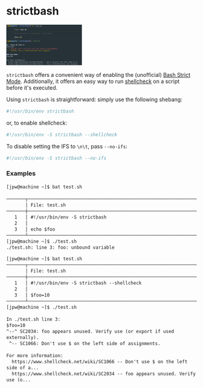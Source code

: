 # strictbash

<img src="https://github.com/jamespwilliams/strictbash/raw/main/screenshots/shellcheck.png" width=200>

`strictbash` offers a convenient way of enabling the (unofficial) [Bash Strict
Mode](http://redsymbol.net/articles/unofficial-bash-strict-mode/). Additionally,
it offers an easy way to run
[shellcheck](https://github.com/koalaman/shellcheck) on a script before it's
executed.

Using `strictbash` is straightforward: simply use the following shebang:

```bash
#!/usr/bin/env strictbash
```

or, to enable shellcheck:

```bash
#!/usr/bin/env -S strictbash --shellcheck
```

To disable setting the IFS to `\n\t`, pass `--no-ifs`:

```bash
#!/usr/bin/env -S strictbash --no-ifs
```

### Examples

```terminal
[jpw@machine ~]$ bat test.sh

───────┬────────────────────────────────────────────────────────────────────────
       │ File: test.sh
───────┼────────────────────────────────────────────────────────────────────────
   1   │ #!/usr/bin/env -S strictbash
   2   │
   3   │ echo $foo
───────┴────────────────────────────────────────────────────────────────────────
[jpw@machine ~]$ ./test.sh
./test.sh: line 3: foo: unbound variable
```

```terminal
[jpw@machine ~]$ bat test.sh
───────┬───────────────────────────────────────────────────────────────────────
       │ File: test.sh
───────┼───────────────────────────────────────────────────────────────────────
   1   │ #!/usr/bin/env -S strictbash --shellcheck
   2   │
   3   │ $foo=10
───────┴───────────────────────────────────────────────────────────────────────
[jpw@machine ~]$ ./test.sh

In ./test.sh line 3:
$foo=10
^--^ SC2034: foo appears unused. Verify use (or export if used externally).
 ^-- SC1066: Don't use $ on the left side of assignments.

For more information:
  https://www.shellcheck.net/wiki/SC1066 -- Don't use $ on the left side of a...
  https://www.shellcheck.net/wiki/SC2034 -- foo appears unused. Verify use (o...
```

